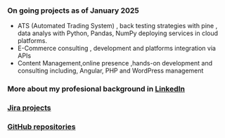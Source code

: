 ### On going projects as of January 2025
 - ATS (Automated Trading System) , back testing strategies with pine , data analys with Python, Pandas, NumPy deploying services in cloud platforms.
 - E-Commerce consulting , development and platforms integration via APIs
 - Content Management,online presence ,hands-on development and consulting including, Angular, PHP and WordPress management 


### More about my profesional background in [LinkedIn](https://www.linkedin.com/in/ramon-joseph-castillo-sanchez-ba45a45/)

### [Jira projects](https://rcastillo-team.atlassian.net/jira/projects?page=1&sortKey=name&sortOrder=ASC)

### [GitHub repositories](https://github.com/rjcastillos)

